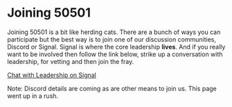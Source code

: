 # Joining 50501

Joining 50501 is a bit like herding cats.  There are a bunch of ways you can participate but the best way is to join one of our discussion communities, Discord or Signal.  Signal is where the core leadership **lives**.  And if you really want to be involved then follow the link below, strike up a conversation with leadership, for vetting and then join the fray.

[Chat with Leadership on Signal](https://indiana50501.org/joinsignal/)

Note: Discord details are coming as are other means to join us.  This page went up in a rush.

